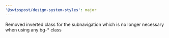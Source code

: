 ```yaml
---
'@swisspost/design-system-styles': major
---
```


Removed inverted class for the subnavigation which is no longer necessary when using any bg-\* class
